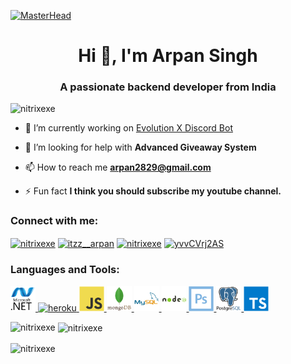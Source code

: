 [![MasterHead](https://images-ext-2.discordapp.net/external/nFWpP6A4DHT7Z1mO2iII0gpGPMgvXN-84C0ZXQoRBPU/%3Fsize%3D1024/https/cdn.discordapp.com/banners/1010869461059911681/6fe58939c5be689991a6eaa169fe4788.webp?width=993&height=558)](https://rishavchanda.io)
<h1 align="center">Hi 👋, I'm Arpan Singh</h1>
<h3 align="center">A passionate backend developer from India</h3>

<p align="left"> <img src="https://komarev.com/ghpvc/?username=nitrixexe&label=Profile%20views&color=0e75b6&style=flat" alt="nitrixexe" /> </p>

- 🔭 I’m currently working on [Evolution X Discord Bot](https://discord.com/api/oauth2/authorize?client_id=1002188910560026634&permissions=8&scope=bot%20applications.commands)

- 🤝 I’m looking for help with **Advanced Giveaway System**

- 📫 How to reach me **arpan2829@gmail.com**

- ⚡ Fun fact **I think you should subscribe my youtube channel.**

<h3 align="left">Connect with me:</h3>
<p align="left">
<a href="https://twitter.com/nitrixexe" target="blank"><img align="center" src="https://raw.githubusercontent.com/rahuldkjain/github-profile-readme-generator/master/src/images/icons/Social/twitter.svg" alt="nitrixexe" height="30" width="40" /></a>
<a href="https://instagram.com/itzz__arpan" target="blank"><img align="center" src="https://raw.githubusercontent.com/rahuldkjain/github-profile-readme-generator/master/src/images/icons/Social/instagram.svg" alt="itzz__arpan" height="30" width="40" /></a>
<a href="https://www.youtube.com/c/nitrixexe" target="blank"><img align="center" src="https://raw.githubusercontent.com/rahuldkjain/github-profile-readme-generator/master/src/images/icons/Social/youtube.svg" alt="nitrixexe" height="30" width="40" /></a>
<a href="https://discord.gg/yvvCVrj2AS" target="blank"><img align="center" src="https://raw.githubusercontent.com/rahuldkjain/github-profile-readme-generator/master/src/images/icons/Social/discord.svg" alt="yvvCVrj2AS" height="30" width="40" /></a>
</p>

<h3 align="left">Languages and Tools:</h3>
<p align="left"> <a href="https://dotnet.microsoft.com/" target="_blank" rel="noreferrer"> <img src="https://raw.githubusercontent.com/devicons/devicon/master/icons/dot-net/dot-net-original-wordmark.svg" alt="dotnet" width="40" height="40"/> </a> <a href="https://heroku.com" target="_blank" rel="noreferrer"> <img src="https://www.vectorlogo.zone/logos/heroku/heroku-icon.svg" alt="heroku" width="40" height="40"/> </a> <a href="https://developer.mozilla.org/en-US/docs/Web/JavaScript" target="_blank" rel="noreferrer"> <img src="https://raw.githubusercontent.com/devicons/devicon/master/icons/javascript/javascript-original.svg" alt="javascript" width="40" height="40"/> </a> <a href="https://www.mongodb.com/" target="_blank" rel="noreferrer"> <img src="https://raw.githubusercontent.com/devicons/devicon/master/icons/mongodb/mongodb-original-wordmark.svg" alt="mongodb" width="40" height="40"/> </a> <a href="https://www.mysql.com/" target="_blank" rel="noreferrer"> <img src="https://raw.githubusercontent.com/devicons/devicon/master/icons/mysql/mysql-original-wordmark.svg" alt="mysql" width="40" height="40"/> </a> <a href="https://nodejs.org" target="_blank" rel="noreferrer"> <img src="https://raw.githubusercontent.com/devicons/devicon/master/icons/nodejs/nodejs-original-wordmark.svg" alt="nodejs" width="40" height="40"/> </a> <a href="https://www.photoshop.com/en" target="_blank" rel="noreferrer"> <img src="https://raw.githubusercontent.com/devicons/devicon/master/icons/photoshop/photoshop-line.svg" alt="photoshop" width="40" height="40"/> </a> <a href="https://www.postgresql.org" target="_blank" rel="noreferrer"> <img src="https://raw.githubusercontent.com/devicons/devicon/master/icons/postgresql/postgresql-original-wordmark.svg" alt="postgresql" width="40" height="40"/> </a> <a href="https://www.typescriptlang.org/" target="_blank" rel="noreferrer"> <img src="https://raw.githubusercontent.com/devicons/devicon/master/icons/typescript/typescript-original.svg" alt="typescript" width="40" height="40"/> </a> </p>

<p><img align="left" src="https://github-readme-stats.vercel.app/api/top-langs?username=nitrixexe&show_icons=true&locale=en&layout=compact" alt="nitrixexe" /></p>

<p>&nbsp;<img align="center" src="https://github-readme-stats.vercel.app/api?username=nitrixexe&show_icons=true&locale=en" alt="nitrixexe" /></p>

<p><img align="center" src="https://github-readme-streak-stats.herokuapp.com/?user=nitrixexe&" alt="nitrixexe" /></p>

